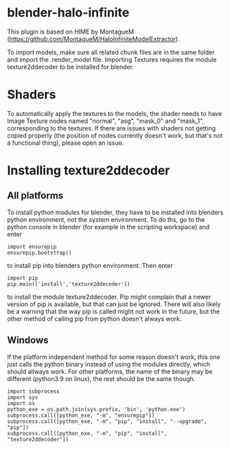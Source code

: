 # blender-halo-infinite

This plugin is based on HIME by MontagueM (https://github.com/MontagueM/HaloInfiniteModelExtractor).

To import models, make sure all related chunk files are in the same folder and import the .render_model file. 
Importing Textures requires the module texture2ddecoder to be installed for blender.

# Shaders
To automatically apply the textures to the models, the shader needs to have Image Texture nodes named "normal", "asg", "mask_0" and "mask_1", corresponding to the textures. If there are issues with shaders not getting copied properly (the position of nodes currently doesn't work, but that's not a functional thing), please open an issue.

# Installing texture2ddecoder
## All platforms
To install python modules for blender, they have to be installed into blenders python environment, not the system environment. To do ths, go to the python console in blender (for example in the scripting workspace) and enter
```
import ensurepip
ensurepip.bootstrap()
```
to install pip into blenders python environment. Then enter
```
import pip
pip.main(['install','texture2ddecoder'])
```
to install the module texture2ddecoder. Pip might complain that a newer version of pip is available, but that can just be ignored.
There will also likely be a warning that the way pip is called might not work in the future, but the other method of calling pip from python doesn't always work.
## Windows
If the platform independent method for some reason doesn't work, this one just calls the python binary instead of using the modules directly, which should allways work. For other platforms, the name of the binary may be different (python3.9 on linux), the rest should be the same though.
```
import subprocess
import sys
import os
python_exe = os.path.join(sys.prefix, 'bin', 'python.exe')
subprocess.call([python_exe, "-m", "ensurepip"])
subprocess.call([python_exe, "-m", "pip", "install", "--upgrade", "pip"])
subprocess.call([python_exe, "-m", "pip", "install", "texture2ddecoder"])
```
